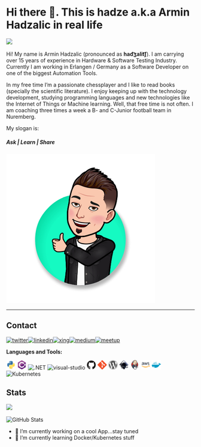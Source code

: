 # Hi there 👋. This is hadze a.k.a Armin Hadzalic in real life
<img src = "https://media.giphy.com/media/CLmqfiQrBfY3ojn1BK/giphy.gif">

Hi! My name is Armin Hadzalic (pronounced as **had͡ʒalit͡ʃ**). I am carrying over 15 years of experience in Hardware & Software Testing Industry. Currently I am working in Erlangen / Germany as a Software Developer on one of the biggest Automation Tools.

In my free time I’m a passionate chessplayer and I like to read books (specially the scientific literature). I enjoy keeping up with the technology development, studying programming languages and new technologies like the Internet of Things or Machine learning. Well, that free time is not often. I am coaching three times a week a B- and C-Junior football team in Nuremberg.

My slogan is:
##### Ask | Learn | Share 
![GitHub Logo](https://github.com/hadze/misc/blob/master/hadze_ok.jpeg)

---


## Contact
<p align="left">
<a href="https://www.twitter.com/hadze" target="_blank"><img alt="twitter" src="https://img.shields.io/badge/twitter-%231DA1F2.svg?&style=for-the-badge&logo=twitter&logoColor=white" ></a><a href="https://www.linkedin.com/in/hadzalic/" target="_blank"><img alt="linkedin" src="https://img.shields.io/badge/linkedin-%230077B5.svg?&style=for-the-badge&logo=linkedin&logoColor=white"></a><a href="https://www.xing.com/profile/Armin_Hadzalic" target="_blank"><img alt="xing" src="https://img.shields.io/badge/xing-%23006567.svg?&style=for-the-badge&logo=linkedin&logoColor=white" ></a><a href="https://ahadzalic.medium.com" target="_blank"><img alt="medium" src="https://img.shields.io/badge/medium-%2312100E.svg?&style=for-the-badge&logo=medium&logoColor=white" ></a><a href="https://www.meetup.com/de-DE/members/295859289/" target="_blank"><img alt="meetup"  src="https://img.shields.io/badge/meetup-%23ED1C40.svg?&style=for-the-badge&logo=medium&logoColor=white" ></a>
</p>

**Languages and Tools:**  
<!--
<a><img height="25" src="https://raw.githubusercontent.com/github/explore/80688e429a7d4ef2fca1e82350fe8e3517d3494d/topics/python/python.png"></a>
<a><img height="25" src="https://raw.githubusercontent.com/github/explore/80688e429a7d4ef2fca1e82350fe8e3517d3494d/topics/csharp/csharp.png"></a>
<a><img height="25" src="https://raw.githubusercontent.com/github/explore/80688e429a7d4ef2fca1e82350fe8e3517d3494d/topics/visual-studio-code/visual-studio-code.png"></a>
<a><img height="25" src="https://raw.githubusercontent.com/github/explore/80688e429a7d4ef2fca1e82350fe8e3517d3494d/topics/git/git.png"></a>
<a><img height="25" src="https://raw.githubusercontent.com/github/explore/80688e429a7d4ef2fca1e82350fe8e3517d3494d/topics/mysql/mysql.png"></a>
-->

<p align="left">
<img src="https://raw.githubusercontent.com/devicons/devicon/master/icons/python/python-original.svg" alt="python" width="25" height="25" />
<img src="https://raw.githubusercontent.com/devicons/devicon/master/icons/csharp/csharp-original.svg" alt="csharp" width="25" height="25" />
<img src="https://devicons.github.io/devicon/devicon.git/icons/dot-net/dot-net-original-wordmark.svg" alt=".NET" width="25" height="25" />
<img src="https://devicons.github.io/devicon/devicon.git/icons/visualstudio/visualstudio-plain.svg" alt="visual-studio" width="25" height="25" />
<img src="https://raw.githubusercontent.com/devicons/devicon/master/icons/github/github-original.svg" alt="github" width="25" height="25" />
<img src="https://raw.githubusercontent.com/devicons/devicon/master/icons/git/git-plain.svg" alt="git" width="25" height="25" />
<img src="https://raw.githubusercontent.com/devicons/devicon/master/icons/wordpress/wordpress-plain.svg" alt="wordpress" width="25" height="25" />
<img src="https://raw.githubusercontent.com/devicons/devicon/master/icons/inkscape/inkscape-original.svg" alt="inkscape" width="25" height="25" />
<img src="https://raw.githubusercontent.com/devicons/devicon/master/icons/jenkins/jenkins-original.svg" alt="jenkins" width="25" height="25" />
<img src="https://raw.githubusercontent.com/github/explore/80688e429a7d4ef2fca1e82350fe8e3517d3494d/topics/aws/aws.png" alt="aws" width="25" height="25" />
<img src="https://raw.githubusercontent.com/devicons/devicon/master/icons//docker/docker-plain.svg" alt="docker" width="25" height="25" />
<img src="https://www.vectorlogo.zone/logos/kubernetes/kubernetes-icon.svg" alt="Kubernetes" width="25" height="25" />
</p>













## Stats
![](https://visitor-badge.glitch.me/badge?page_id=hadze)
<p><img src="https://github-readme-stats.vercel.app/api?username=hadze&amp;show_icons=true" alt="GitHub Stats"></p>

- 🔭 I’m currently working on a cool App...stay tuned
- 🌱 I’m currently learning Docker/Kubernetes stuff


<!--
**hadze/hadze** is a ✨ _special_ ✨ repository because its `README.md` (this file) appears on your GitHub profile.
![Visitor Count](https://profile-counter.glitch.me/hadze/count.svg)
Here are some ideas to get you started:

- 🔭 I’m currently working on ...
- 🌱 I’m currently learning ...
- 👯 I’m looking to collaborate on ...
- 🤔 I’m looking for help with ...
- 💬 Ask me about ...
- 📫 How to reach me: ...
- 😄 Pronouns: ...
- ⚡ Fun fact: ...
-->
